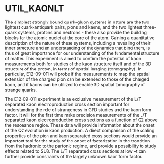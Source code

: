 # UTIL_KAONLT
The simplest strongly bound quark-gluon systems in nature are the two lightest quark-antiquark pairs, pions and kaons, and the two lightest three-quark systems, protons and neutrons - these also provide the building blocks for the atomic nuclei at the core of the atom. Gaining a quantitative description of the nature of these systems, including a revealing of their inner structure and an understanding of the dynamics that bind them, is thus of great importance for our understanding of the fundamental structure of matter. This experiment is aimed to confirm the potential of kaon measurements both for studies of the kaon structure itself and of the 3D structure of the proton, in terms of spatial imaging (tomography). In particular, E12-09-011 will probe if the measurements to map the spatial extension of the charged pion can be extended to those of the charged kaon, and if kaons can be utilized to enable 3D spatial tomography of strange quarks.

The E12-09-011 experiment is an exclusive measurement of the L/T separated kaon electroproduction cross section important for understanding the role of strangeness in GPD studies and the kaon form factor. It will for the first time make precision measurements of the L/T separated kaon electroproduction cross sections as a function of Q2 above the resonance region. These data will provide information about the onset of the Q2 evolution in kaon production. A direct comparison of the scaling properties of the pion and kaon separated cross sections would provide an important tool for the study of the onset of factorization in the transition from the hadronic to the partonic regime, and provide a possibility to study effects related to SU3. The L/T separated cross sections at low –t can further provide constraints of the largely unknown kaon form factor.